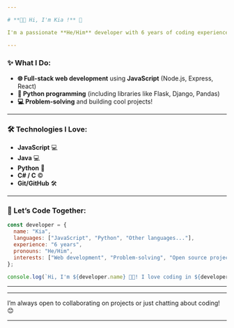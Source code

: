 ```yaml
---

# **👩‍💻 Hi, I'm Kia !** 🌟

I'm a passionate **He/Him** developer with 6 years of coding experience. I specialize in **JavaScript** and **Python**, but I'm also comfortable with other languages. 🚀

---
```


### **✨ What I Do:**
- **🌐 Full-stack web development** using **JavaScript** (Node.js, Express, React)  
- **🐍 Python programming** (including libraries like Flask, Django, Pandas)  
- **💻 Problem-solving** and building cool projects!  

---

### **🛠️ Technologies I Love:**

- **JavaScript** 💻
- **Java** 💻
- **Python** 🐍
- **C# / C** ©️  
- **Git/GitHub** 🛠️  
---

### **💬 Let’s Code Together:**

```javascript
const developer = {
  name: "Kia",
  languages: ["JavaScript", "Python", "Other languages..."],
  experience: "6 years",
  pronouns: "He/Him",
  interests: ["Web development", "Problem-solving", "Open source projects"],
};

console.log(`Hi, I'm ${developer.name} 👩‍💻! I love coding in ${developer.languages.join(", ")}`);
```

---

---

I’m always open to collaborating on projects or just chatting about coding! 😊

---
